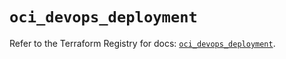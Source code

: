 # `oci_devops_deployment`

Refer to the Terraform Registry for docs: [`oci_devops_deployment`](https://registry.terraform.io/providers/oracle/oci/6.18.0/docs/resources/devops_deployment).
